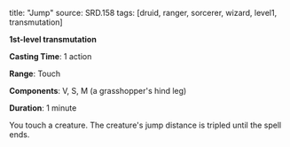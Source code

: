 title: "Jump"
source: SRD.158
tags: [druid, ranger, sorcerer, wizard, level1, transmutation]

**1st-level transmutation**

**Casting Time**: 1 action

**Range**: Touch

**Components**: V, S, M (a grasshopper's hind leg)

**Duration**: 1 minute

You touch a creature. The creature's jump distance is tripled until the spell ends.
